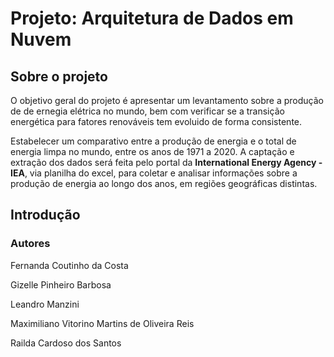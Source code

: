 # Projeto: Arquitetura de Dados em Nuvem

## Sobre o projeto

O objetivo geral do projeto é apresentar um levantamento sobre a produção de de ernegia elétrica no mundo, bem com verificar se a transição energética para fatores  renováveis tem 
evoluido de forma consistente.

Estabelecer um comparativo entre a produção de energia e o total de energia limpa no mundo, entre os anos de 1971 a 2020. A captação e extração dos dados será feita pelo portal da
**International Energy Agency - IEA**, via planilha do excel, para coletar e analisar informações sobre a produção de energia ao longo dos anos,  em  regiões geográficas distintas.

## Introdução



### Autores
Fernanda Coutinho da Costa

Gizelle Pinheiro Barbosa

Leandro Manzini

Maximiliano Vitorino Martins de Oliveira Reis

Railda Cardoso dos Santos

